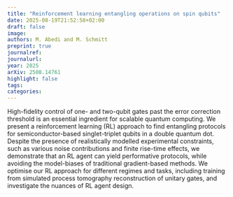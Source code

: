 ```yaml
---
title: "Reinforcement learning entangling operations on spin qubits"
date: 2025-08-19T21:52:58+02:00
draft: false
image: 
authors: M. Abedi and M. Schmitt
preprint: true
journalref:
journalurl:
year: 2025
arXiv: 2508.14761
highlight: false
tags:
categories:
---
```


High-fidelity control of one- and two-qubit gates past the error correction threshold is an essential ingredient for scalable quantum computing. We present a reinforcement learning (RL) approach to find entangling protocols for semiconductor-based singlet-triplet qubits in a double quantum dot. Despite the presence of realistically modelled experimental constraints, such as various noise contributions and finite rise-time effects, we demonstrate that an RL agent can yield performative protocols, while avoiding the model-biases of traditional gradient-based methods. We optimise our RL approach for different regimes and tasks, including training from simulated process tomography reconstruction of unitary gates, and investigate the nuances of RL agent design.
